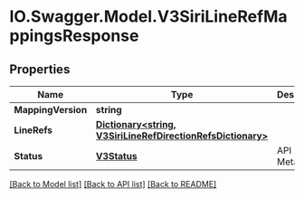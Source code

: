 # IO.Swagger.Model.V3SiriLineRefMappingsResponse
## Properties

Name | Type | Description | Notes
------------ | ------------- | ------------- | -------------
**MappingVersion** | **string** |  | [optional] 
**LineRefs** | [**Dictionary&lt;string, V3SiriLineRefDirectionRefsDictionary&gt;**](V3SiriLineRefDirectionRefsDictionary.md) |  | [optional] 
**Status** | [**V3Status**](V3Status.md) | API Status / Metadata | [optional] 

[[Back to Model list]](../README.md#documentation-for-models) [[Back to API list]](../README.md#documentation-for-api-endpoints) [[Back to README]](../README.md)

